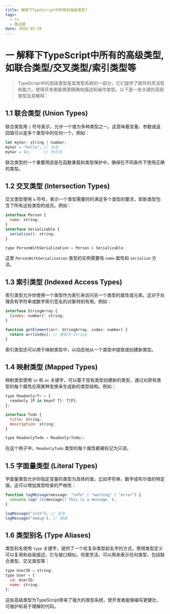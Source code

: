 ```yaml
---
title: 解释下TypeScript中所有的高级类型?
tags:
  - ts
  - 面试题
date: 2024-05-29
---
```

# 一 解释下TypeScript中所有的高级类型,如联合类型/交叉类型/索引类型等

> TypeScript中的高级类型是其类型系统的一部分，它们提供了额外的灵活性和能力，使得开发者能够更精确地描述和操作类型。以下是一些关键的高级类型及其解释：

## 1.1 联合类型 (Union Types)

联合类型用 `|` 符号表示，允许一个值为多种类型之一。这意味着变量、参数或返回值可以是多个类型中的任何一个。例如：

```js
let myVar: string | number;
myVar = "hello"; // 合法
myVar = 42;      // 也合法
```

联合类型的一个重要用途是在函数重载和类型保护中，确保在不同条件下使用正确的类型。

## 1.2 交叉类型 (Intersection Types)

交叉类型使用 `&` 符号，表示一个类型需要同时满足多个类型的要求，即新类型包含了所有这些类型的成员。例如：

```js
interface Person {
  name: string;
}
interface Serializable {
  serialize(): string;
}

type PersonWithSerialization = Person & Serializable;
```

这里 `PersonWithSerialization` 类型的实例需要有 `name` 属性和 `serialize` 方法。

## 1.3 索引类型 (Indexed Access Types)

索引类型允许你使用一个类型作为索引来访问另一个类型的属性或元素。这对于处理具有字符串或数字索引签名的对象特别有用。例如：

```js
interface StringArray {
  [index: number]: string;
}

function getElement(arr: StringArray, index: number) {
  return arr[index]; // 类型为 string
}
```

索引类型还可以用于映射类型中，以动态地从一个类型中提取或创建新类型。

## 1.4 映射类型 (Mapped Types)

映射类型使用 `in` 和 `as` 关键字，可以基于现有类型创建新的类型，通过对原有类型的每个属性应用某种变换来生成新的类型结构。例如：

```js
type Readonly<T> = {
  readonly [P in keyof T]: T[P];
};

interface Todo {
  title: string;
  description: string;
}

type ReadonlyTodo = Readonly<Todo>;
```

在这个例子中，`ReadonlyTodo` 类型的每个属性都被标记为只读。

## 1.5 字面量类型 (Literal Types)

字面量类型允许你指定变量的类型为具体的值，比如字符串、数字或布尔值的特定值。这可以增加类型检查的严格性：

```js
function logMessage(message: "info" | "warning" | "error") {
  console.log(`[${message}] This is a message.`);
}

logMessage("info"); // 合法
logMessage("debug"); // 错误
```

## 1.6 类型别名 (Type Aliases)

类型别名使用 `type` 关键字，提供了一个给复杂类型起名字的方式，使得类型定义可以复用和自我描述。它与接口相似，但更灵活，可以用来表示任何类型，包括联合类型、交叉类型等：

```js
type UserID = string;
type User = {
  id: UserID;
  name: string;
};
```

这些高级类型为TypeScript带来了强大的类型系统，使开发者能够编写更健壮、可维护和易于理解的代码。

